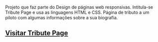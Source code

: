 Projeto que faz parte do Design de páginas web responsivas. Intitula-se Tribute Page e usa as linguagens HTML e CSS. 
Página de tributo a um piloto com algumas informações sobre a sua biografia.

## [Visitar Tribute Page](https://nuno1alves.github.io/portfolio-websites/Palindrome%20Checker)

